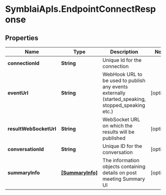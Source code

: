 # SymblaiApIs.EndpointConnectResponse

## Properties
Name | Type | Description | Notes
------------ | ------------- | ------------- | -------------
**connectionId** | **String** | Unique Id for the connection | 
**eventUrl** | **String** | WebHook URL to be used to publish any events externally (started_speaking, stopped_speaking etc.) | [optional] 
**resultWebSocketUrl** | **String** | WebSocket URL on which the results will be published | [optional] 
**conversationId** | **String** | Unique ID for the conversation | [optional] 
**summaryInfo** | [**[SummaryInfo]**](SummaryInfo.md) | The information objects containing details on post meeting Summary UI | [optional] 


